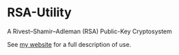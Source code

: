 # RSA-Utility

A Rivest–Shamir–Adleman (RSA) Public-Key Cryptosystem

See [my website](http://matthefner.com/encryption.html) for a full description of use.
